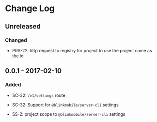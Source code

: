 # Change Log

## Unreleased

### Changed

-   PRS-22: http request to registry for project to use the project name as the id

## 0.0.1 - 2017-02-10

### Added

-   SC-32: `/v1/settings` route

-   SC-32: Support for `@blinkmobile/server-cli` settings

-   SS-2: project scope to `@blinkmobile/server-cli` settings
